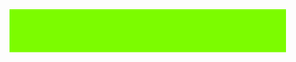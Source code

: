 <!DOCTYPE html>
<html lang="en">
<head>
    <meta charset="UTF-8">
    <title>21016021731</title>
	<style type="text/css">
				
				#all{
					position: absolute;
					left:50%;
					top:50%;
					transform: translate(-50%, -50%);
					text-align: center;
				}

				#hh{
				 height: 80px;
				 width: 500px;
				 background-color: lawngreen;
				 float: left;
				 font-size: 30px;
				 text-align: center;
				 line-height: 30px;
							}

</style>
</head>
<body>
<div id="all">
<div id="hh">
<div id="times">
</div>
<script type="text/javascript">
    function  getDate(){
        var date=new Date();
        var yyyy=date.getFullYear();  
        var MM=date.getMonth();       
        var dd=date.getDate();        
        var hh=date.getHours();       
        var mm=date.getMinutes();     
        var ss=date.getSeconds();
		var tt=date.getDay()
        var div1=document.getElementById("times"); 
        div1.innerHTML =yyyy+"年"+MM+"月"+dd+"日"+hh+"点"+mm+"分"+ss+"秒"+"星期"+tt;
        
    }
    setInterval("getDate();",1000);

</script>
</body>
</html>

